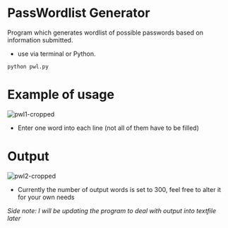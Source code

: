 # PassWordlist Generator
Program which generates wordlist of possible passwords based on information submitted.
- use via terminal or Python.
```
python pwl.py
```
# Example of usage
![pwl1-cropped](https://user-images.githubusercontent.com/72461989/178798503-ad79486e-fe98-48c3-b4b5-c3e1226cb2ad.png)
- Enter one word into each line (not all of them have to be filled)

# Output
![pwl2-cropped](https://user-images.githubusercontent.com/72461989/178796820-4b705b34-cd34-4561-8211-6c339dfb55d1.png)
- Currently the number of output words is set to 300, feel free to alter it for your own needs

_Side note: I will be updating the program to deal with output into textfile later_ 
